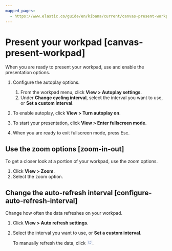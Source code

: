 ```yaml
---
mapped_pages:
  - https://www.elastic.co/guide/en/kibana/current/canvas-present-workpad.html
---
```


# Present your workpad [canvas-present-workpad]

When you are ready to present your workpad, use and enable the presentation options.

1. Configure the autoplay options.

    1. From the workpad menu, click **View > Autoplay settings**.
    2. Under **Change cycling interval**, select the interval you want to use, or **Set a custom interval**.

2. To enable autoplay, click **View > Turn autoplay on**.
3. To start your presentation, click **View > Enter fullscreen mode**.
4. When you are ready to exit fullscreen mode, press Esc.


## Use the zoom options [zoom-in-out]

To get a closer look at a portion of your workpad, use the zoom options.

1. Click **View > Zoom**.
2. Select the zoom option.


## Change the auto-refresh interval [configure-auto-refresh-interval]

Change how often the data refreshes on your workpad.

1. Click **View > Auto refresh settings**.
2. Select the interval you want to use, or **Set a custom interval**.

    To manually refresh the data, click ![Canvas refresh data button](../../../images/kibana-canvas-refresh-data.png "").


